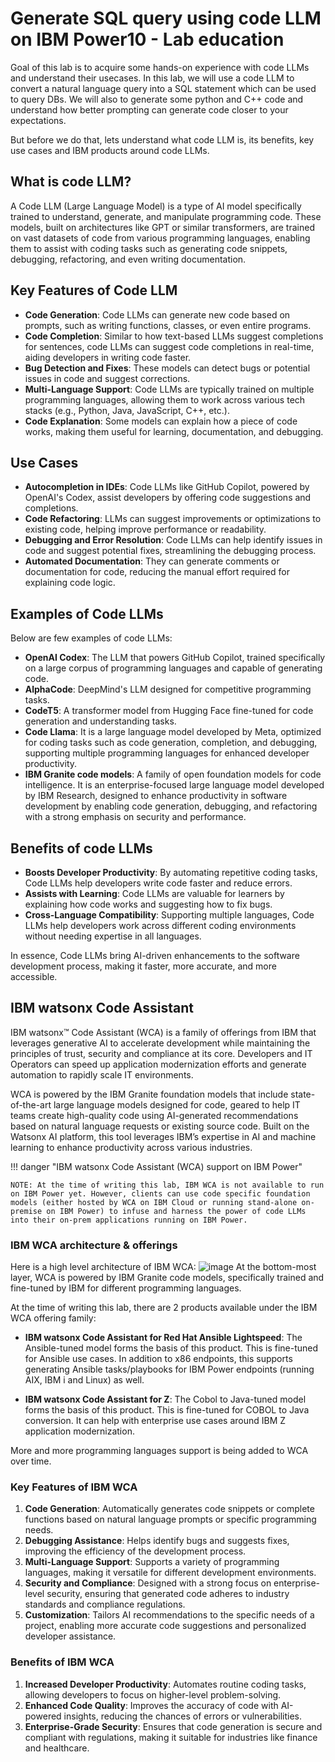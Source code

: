 # Generate SQL query using code LLM on IBM Power10 - Lab education

Goal of this lab is to acquire some hands-on experience with code LLMs and understand their usecases.
In this lab, we will use a code LLM to convert a natural language query into a SQL statement which can be used to query DBs.
We will also to generate some python and C++ code and understand how better prompting can generate code closer to your expectations.

But before we do that, lets understand what code LLM is, its benefits, key use cases and IBM products around code LLMs.

## What is code LLM?

A Code LLM (Large Language Model) is a type of AI model specifically trained to understand, generate, and manipulate programming code.
These models, built on architectures like GPT or similar transformers, are trained on vast datasets of code from various programming languages, enabling them to assist with coding tasks such as generating code snippets, debugging, refactoring, and even writing documentation.

## Key Features of Code LLM

  - **Code Generation**: Code LLMs can generate new code based on prompts, such as writing functions, classes, or even entire programs.
  - **Code Completion**: Similar to how text-based LLMs suggest completions for sentences, code LLMs can suggest code completions in real-time, aiding developers in writing code faster.
  - **Bug Detection and Fixes**: These models can detect bugs or potential issues in code and suggest corrections.
  - **Multi-Language Support**: Code LLMs are typically trained on multiple programming languages, allowing them to work across various tech stacks (e.g., Python, Java, JavaScript, C++, etc.).
  - **Code Explanation**: Some models can explain how a piece of code works, making them useful for learning, documentation, and debugging.

## Use Cases

  - **Autocompletion in IDEs**: Code LLMs like GitHub Copilot, powered by OpenAI's Codex, assist developers by offering code suggestions and completions.
  - **Code Refactoring**: LLMs can suggest improvements or optimizations to existing code, helping improve performance or readability.
  - **Debugging and Error Resolution**: Code LLMs can help identify issues in code and suggest potential fixes, streamlining the debugging process.
  - **Automated Documentation**: They can generate comments or documentation for code, reducing the manual effort required for explaining code logic.

## Examples of Code LLMs
  
  Below are few examples of code LLMs:
  
  - **OpenAI Codex**: The LLM that powers GitHub Copilot, trained specifically on a large corpus of programming languages and capable of generating code.
  - **AlphaCode**: DeepMind's LLM designed for competitive programming tasks.
  - **CodeT5**: A transformer model from Hugging Face fine-tuned for code generation and understanding tasks.
  - **Code Llama**: It is a large language model developed by Meta, optimized for coding tasks such as code generation, completion, and debugging, supporting multiple programming languages for enhanced developer productivity.
  - **IBM Granite code models**: A family of open foundation models for code intelligence. It is an enterprise-focused large language model developed by IBM Research, designed to enhance productivity in software development by enabling code generation, debugging, and refactoring with a strong emphasis on security and performance.

## Benefits of code LLMs

  - **Boosts Developer Productivity**: By automating repetitive coding tasks, Code LLMs help developers write code faster and reduce errors.
  - **Assists with Learning**: Code LLMs are valuable for learners by explaining how code works and suggesting how to fix bugs.
  - **Cross-Language Compatibility**: Supporting multiple languages, Code LLMs help developers work across different coding environments without needing expertise in all languages.
    
In essence, Code LLMs bring AI-driven enhancements to the software development process, making it faster, more accurate, and more accessible.

## IBM watsonx Code Assistant

IBM watsonx™ Code Assistant (WCA) is a family of offerings from IBM that leverages generative AI to accelerate development while maintaining the principles of trust, security and compliance at its core. Developers and IT Operators can speed up application modernization efforts and generate automation to rapidly scale IT environments. 

WCA is powered by the IBM Granite foundation models that include state-of-the-art large language models designed for code, geared to help IT teams create high-quality code using AI-generated recommendations based on natural language requests or existing source code. Built on the Watsonx AI platform, this tool leverages IBM’s expertise in AI and machine learning to enhance productivity across various industries.

!!! danger "IBM watsonx Code Assistant (WCA) support on IBM Power"

    NOTE: At the time of writing this lab, IBM WCA is not available to run on IBM Power yet. However, clients can use code specific foundation models (either hosted by WCA on IBM Cloud or running stand-alone on-premise on IBM Power) to infuse and harness the power of code LLMs into their on-prem applications running on IBM Power.

### IBM WCA architecture & offerings

Here is a high level architecture of IBM WCA:
![image](https://github.com/user-attachments/assets/71decd7c-fc8e-46a0-8765-ecfc38b897d4)
At the bottom-most layer, WCA is powered by IBM Granite code models, specifically trained and fine-tuned by IBM for different programming languages.

At the time of writing this lab, there are 2 products available under the IBM WCA offering family:

- **IBM watsonx Code Assistant for Red Hat Ansible Lightspeed**: The Ansible-tuned model forms the basis of this product. This is fine-tuned for Ansible use cases. In addition to x86 endpoints, this supports generating Ansible tasks/playbooks for IBM Power endpoints (running AIX, IBM i and Linux) as well.
  
- **IBM watsonx Code Assistant for Z**: The Cobol to Java-tuned model forms the basis of this product. This is fine-tuned for COBOL to Java conversion. It can help with enterprise use cases around IBM Z application modernization.

More and more programming languages support is being added to WCA over time.

### Key Features of IBM WCA

1. **Code Generation**: Automatically generates code snippets or complete functions based on natural language prompts or specific programming needs.
2. **Debugging Assistance**: Helps identify bugs and suggests fixes, improving the efficiency of the development process.
3. **Multi-Language Support**: Supports a variety of programming languages, making it versatile for different development environments.
4. **Security and Compliance**: Designed with a strong focus on enterprise-level security, ensuring that generated code adheres to industry standards and compliance regulations.
5. **Customization**: Tailors AI recommendations to the specific needs of a project, enabling more accurate code suggestions and personalized developer assistance.

### Benefits of IBM WCA

1. **Increased Developer Productivity**: Automates routine coding tasks, allowing developers to focus on higher-level problem-solving.
2. **Enhanced Code Quality**: Improves the accuracy of code with AI-powered insights, reducing the chances of errors or vulnerabilities.
3. **Enterprise-Grade Security**: Ensures that code generation is secure and compliant with regulations, making it suitable for industries like finance and healthcare.

